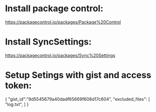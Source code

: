 # Install package control:
https://packagecontrol.io/packages/Package%20Control

# Install SyncSettings:
https://packagecontrol.io/packages/Sync%20Settings

# Setup Setings with gist and access token:

{
    "gist_id":"9d5545679a40dadf65669f608d17c604",
    "excluded_files": [
        "log.txt",
    ]
}
